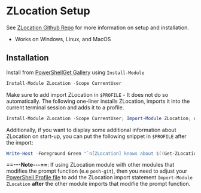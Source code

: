 # ZLocation Setup
See [ZLocation Github Repo](https://github.com/vors/ZLocation) for more information on setup and installation.
* Works on Windows, Linux, and MacOS

## Installation
Install from [PowerShellGet Gallery](https://www.powershellgallery.com/packages/ZLocation/) using `Install-Module`
```powershell
Install-Module ZLocation -Scope CurrentUser
```

Make sure to add import ZLocation in `$PROFILE` - It does not do so automatically. The following one-liner installs ZLocation, imports it into the current terminal session and adds it to a profile. 
```powershell
Install-Module ZLocation -Scope CurrentUser; Import-Module ZLocation; Add-Content -Value "`r`n`r`nImport-Module ZLocation`r`n" -Encoding utf8 -Path $PROFILE.CurrentUserCurrentHost
```

Additionally, if you want to display some additional information about ZLocation on start-up, you can put the following snippet in `$PROFILE` after the import:
```powershell
Write-Host -Foreground Green "`n[ZLocation] knows about $((Get-ZLocation).Keys.Count) locations.`n"
```

**==---Note---==**: If using ZLocation module with other modules that modifies the prompt function (e.e `posh-git`), then you need to adjust your [PowerShell Profile file](https://docs.microsoft.com/en-us/powershell/module/microsoft.powershell.core/about/about_profiles?view=powershell-7) to add the ZLocation import statement `Import-Module ZLocation` **after** the other module imports that modifie the prompt function.
